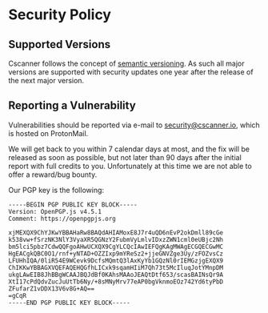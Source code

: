 # Security Policy

## Supported Versions

Cscanner follows the concept of [semantic versioning](https://semver.org/). As such all major versions are supported with security updates one year after the release of the next major version.

## Reporting a Vulnerability

Vulnerabilities should be reported via e-mail to security@cscanner.io, which is hosted on ProtonMail.

We will get back to you within 7 calendar days at most, and the fix will be released as soon as possible, but not later than 90 days after the initial report with full credits to you. Unfortunately at this time we are not able to offer a reward/bug bounty.

Our PGP key is the following:

```
-----BEGIN PGP PUBLIC KEY BLOCK-----
Version: OpenPGP.js v4.5.1
Comment: https://openpgpjs.org

xjMEXQX9ChYJKwYBBAHaRw8BAQdAHIAMoxE8J7r4uQD6nEvP2okDmll89cGe
k538vw+fSrzNK3NlY3VyaXR5QGNzY2FubmVyLmlvIDxzZWN1cml0eUBjc2Nh
bm5lci5pbz7CdwQQFgoAHwUCXQX9CgYLCQcIAwIEFQgKAgMWAgECGQECGwMC
HgEACgkQBC0O1/rnf+yNTAD+OZZIxp9mYReSz2+jjeGNVZge3Uy/zFOZvsCz
LFUHhIQA/0liR54E9WCevk9DcfsMQmtQ3lAxKyYb1GQzNl0rIEMGzjgEXQX9
ChIKKwYBBAGXVQEFAQEHQGfhLICxk9sqamHIiM7Qh73t5McIluqJotYMnpDM
ukgLAwEIB8JhBBgWCAAJBQJdBf0KAhsMAAoJEAQtDtf653/scasBAINsQr9A
XtI17cPdQdvZucJuUtTb6Ny/+8sMNyMrv77eAP0bgVknmoEOz742Yd6tyPbD
ZFufarZ1vDDX13V6v8G+AQ==
=gCqR
-----END PGP PUBLIC KEY BLOCK-----
```
